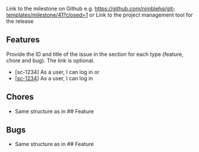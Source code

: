 Link to the milestone on Github e.g. https://github.com/nimblehq/git-templates/milestone/41?closed=1
or
Link to the project management tool for the release

## Features

Provide the ID and title of the issue in the section for each type (feature, chore and bug). The link is optional.

- [sc-1234] As a user, I can log in
or
- [[sc-1234](https://github.com/nimblehq/git-templates/issues/1234)] As a user, I can log in

## Chores
- Same structure as in  ## Feature

## Bugs
- Same structure as in  ## Feature
